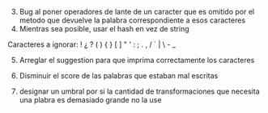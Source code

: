 

3. Bug al poner operadores de lante de un caracter que es omitido por el metodo que devuelve la palabra correspondiente a esos caracteres
4. Mientras sea posible, usar el hash en vez de string

Caracteres a ignorar:
! ¿ ? ( ) { } [ ] " ' : ; . , / ` | \ - _ 


5. Arreglar el suggestion para que imprima correctamente los caracteres

6. Disminuir el score de las palabras que estaban mal escritas
7. designar un umbral por si la cantidad de transformaciones que necesita una plabra es demasiado grande no la use
